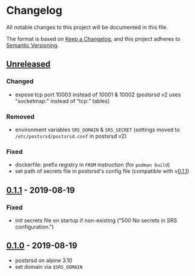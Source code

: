 # Changelog
All notable changes to this project will be documented in this file.

The format is based on [Keep a Changelog](https://keepachangelog.com/en/1.0.0/),
and this project adheres to [Semantic Versioning](https://semver.org/spec/v2.0.0.html).

## [Unreleased]
### Changed
- expose tcp port 10003 instead of 10001 & 10002
  (postsrsd v2 uses "socketmap:" instead of "tcp:" tables)

### Removed
- environment variables `SRS_DOMAIN` & `SRS_SECRET`
  (settings moved to `/etc/postsrsd/postsrsd.conf` in postsrsd v2)

### Fixed
- dockerfile: prefix registry in `FROM` instruction (for `podman build`)
- set path of secrets file in postsrsd's config file (compatible with v[0.1.1])

## [0.1.1] - 2019-08-19
### Fixed
- init secrets file on startup if non-existing
  ("500 No secrets in SRS configuration.")

## [0.1.0] - 2019-08-19
- postsrsd on alpine 3.10
- set domain via `$SRS_DOMAIN`

[Unreleased]: https://github.com/fphammerle/docker-postsrsd/compare/0.1.1...HEAD
[0.1.1]: https://github.com/fphammerle/docker-postsrsd/compare/0.1.0...0.1.1
[0.1.0]: https://github.com/fphammerle/docker-postsrsd/releases/tag/0.1.0
